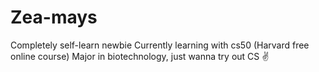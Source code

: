 # Zea-mays
Completely self-learn newbie
Currently learning with cs50 (Harvard free online course)
Major in biotechnology, just wanna try out CS ✌
